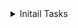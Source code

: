 <details>
<summary>Initail Tasks</summary>

- Get dummy server running
- Get dummy page running
- Setup Venv (Tests, QA, per-commit)

</details>